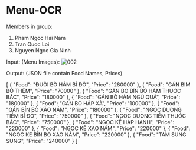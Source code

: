# Menu-OCR
Members in group: 
1. Pham Ngoc Hai Nam
2. Tran Quoc Loi
3. Nguyen Ngoc Gia Ninh

Input: (Menu Images):
![002](https://github.com/nampham793/Smart-Menu-OCR/assets/88274994/4b3ac6e7-23e4-45fc-85bb-787a176c1696)

Output: (JSON file contain Food Names, Prices)

[
    {
        "Food": "ĐUỎI BÒ HẢM BÍ ĐỎ",
        "Price": "280000"
    },
    {
        "Food": "GÁN BIM BÒ THÊM",
        "Price": "70000"
    },
    {
        "Food": "GẢN BO BỈN BÒ HẢM THUÓC BÁC",
        "Price": "180000"
    },
    {
        "Food": "GÁN BÒ HẢM NGÙ QUẢ",
        "Price": "180000"
    },
    {
        "Food": "GAN BO HẢP XÀ",
        "Price": "100000"
    },
    {
        "Food": "GÁN BÍN BÒ XÀO NÁM",
        "Price": "180000"
    },
    {
        "Food": "NGOC DUONG TIẺM BỈ ĐỎ",
        "Price": "750000"
    },
    {
        "Food": "NGOC DUONG TIỀM THUÓC BÁC",
        "Price": "750000"
    },
    {
        "Food": "NGOC KỀ HÁP HANH",
        "Price": "220000"
    },
    {
        "Food": "NGOC KÊ XAO NÁM",
        "Price": "220000"
    },
    {
        "Food": "NGOC KE BỈN BO XAO NÁM",
        "Price": "220000"
    },
    {
        "Food": "TAM SUNG SUNG",
        "Price": "240000"
    }
]

